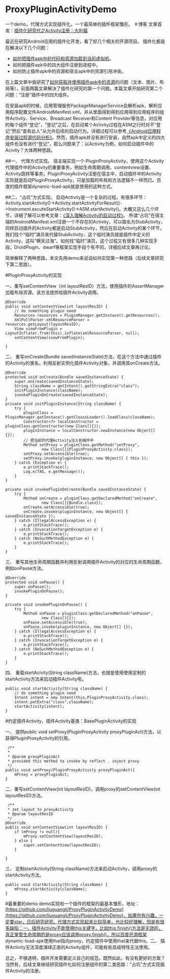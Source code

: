 # ProxyPluginActivityDemo
一个demo，代理方式实现插件化，一个最简单的插件框架雏形。
＃博客
文章首发：[插件化研究代之Activity注册｜大利猫](http://www.liuguangli.win/?p=387)

最近在研究Android应用的插件化开发，看了好几个相关的开源项目。  插件化都是在解决以下几个问题：
* [如何把插件apk中的代码和资源加载到当前虚拟机](http://www.liuguangli.win/?p=366)。
* 如何把插件apk中的四大组件注册到进程中。
* 如何防止插件apk中的资源和宿主apk中的资源引用冲突。

在上篇文章中我研究了[如何获取并使用插件apk中的资源](http://www.liuguangli.win/?p=370)的问题（文本、图片、布局等），前面两篇文章解决了插件化研究的第一个问题。本篇文章开始研究第二个问题：“注册”插件中的四大组件。
<br>

在安装apk的时候，应用管理服务PackageManagerService会解析apk，解析应用程序配置文件AndroidManifest.xml，并从里面得到得到应用得到应用程序的组件Activity、Service、Broadcast Receiver和Content Provider等信息，对应用的每个组件“登记”，“登记”之后，在启动某个Activity过程在ASM之行时对不“登记”然后“查有此人”从允许后续的启动行为。详细过程可以参考[《Android应用程序安装过程源代码分析》](http://blog.csdn.net/luoshengyang/article/details/6689748)。然而，插件apk并没有进行安装，自然apk中定义的四大组件也没有进行“登记”，那么问题来了：以Activity为例，如何启动插件中的Acivity？大体两种思路。

##一、 代理方式实现。
宿主端实现一个 PluginProxyActivity，使用这个Activity代理插件中的Activity的重要事务，例如生命周期调用、contentview设置、Activity跳转等事务。PluginProxyActivity注册在宿主中，启动插件中的Activity实际就是启动PluginProxyActivity，只是加载的布局和方法逻辑不一样而已。百度的插件框架dynamic-load-apk就是使用的这种方式。

##二、“占坑”方式实现。
启动Activity是一个复杂的过程，有很多环节：Activity.startActivity()->Activity.startActivityForResult()->Instrument.excuteStartActivity()->ASM.startActivity()。大概又这么几个环节，详细了解可以参考文章：[《深入理解Activity的启动过程》](http://www.cloudchou.com/android/post-788.html)。 所谓“占坑”在宿主端的AndroidManifest.xml注册一个不存在的Activity，可以取名为StubActivity，同样启动插件的Activity都是启动StubActivity，然后在启动Activity的某个环节，我们找个“临时”演员来代替StubActivity，这个临时演员就是插件中定义的Activity，这叫“瞒天过海”。如何找“临时”演员，这个过程又有很多几种实现手段，DroidPlugin、dwarf等框架实现手段个有不同，详细后续文章再讨论。<br>

简单解释了两种思路，本文先用demo来说说如何实现第一种思路（后续文章研究下第二思路）。

#PluginProxyActivity的实现

一、重写setContentView（int layoutResID）方法，使用插件的AssertManager加载布局资源。该方法提供给插件Activity调用。

    @Override
    public void setContentView(int layoutResID) {
        // do something plugin need
        Resources resources = PluginManager.getInstace().getResources();
        XmlPullParser xmlResourceParser = resources.getLayout(layoutResID);
        View viewFromPlugin = LayoutInflater.from(this).inflate(xmlResourceParser, null);
        setContentView(viewFromPlugin);

    }
二、 重写onCreate(Bundle savedInstanceState)方法，在这个方法中通过插件的Activity的类名，利用反射实例化插件Activity对象，并调用其onCreate方法。

    @Override
    protected void onCreate(Bundle savedInstanceState) {
        super.onCreate(savedInstanceState);
        String className = getIntent().getStringExtra("class");
        initPluginInstance(className);
        invokePluginOnCreate(savedInstanceState);
    }
    private void initPluginInstance(String className) {
        try {
            pluginClass = PluginManager.getInstace().getCloassLoader().loadClass(className);
            Constructor<?> localConstructor = pluginClass.getConstructor(new Class[]{});
            pluginInstance = localConstructor.newInstance(new Object[] {});
            // 把当前的代理Activity注入到插件中
            Method setProxy = pluginClass.getMethod("setProxy",
                    new Class[]{PluginProxyActivity.class});
            setProxy.setAccessible(true);
            setProxy.invoke(pluginInstance, new Object[] { this });
        } catch (Exception e) {
            e.printStackTrace();
            Log.e(TAG, e.getMessage());
        }
    }

    private void invokePluginOnCreate(Bundle savedInstanceState) {
        try {
            Method onCreate = pluginClass.getDeclaredMethod("onCreate",
                    new Class[]{Bundle.class});
            onCreate.setAccessible(true);
            onCreate.invoke(pluginInstance, new Object[] { savedInstanceState });
        } catch (IllegalAccessException e) {
            e.printStackTrace();
        } catch (InvocationTargetException e) {
            e.printStackTrace();
        } catch (NoSuchMethodException e) {
            e.printStackTrace();
        }
    }
三、 重写其他生命周期函数并利用反射调用插件Activity的对应的生命周期函数，例如onPause方法。

    @Override
    protected void onPause() {
        super.onPause();
        invokePluginOnPause();
    }

    private void invokePluginOnPause() {
        try {
            Method onPause = pluginClass.getDeclaredMethod("onPause",
                    new Class[]{});
            onPause.setAccessible(true);
            onPause.invoke(pluginInstance, new Object[] {});
        } catch (IllegalAccessException e) {
            e.printStackTrace();
        } catch (InvocationTargetException e) {
            e.printStackTrace();
        } catch (NoSuchMethodException e) {
            e.printStackTrace();
        }
    }
四、 重载startAcivity(String className)方法，也就是使用使用定制的startActivity方法来启动插件Activity啦。

    public void startActivity(String className) {
        // do something plugin need
        Intent intent = new Intent(this,PluginProxyActivity.class);
        intent.putExtra("class",className);
        startActivity(intent);
    }

#约定插件Activity，插件Activity基类：BasePluginActivity的实现


一、 提供public void setProxy(PluginProxyActivity proxyPluginAct)方法，以获得PluginProxyActivity的引用。

     /**
     *
     * @param proxyPluginAct
     * provided this method to invoke by reflect . inject proxy
     */
    public void setProxy(PluginProxyActivity proxyPluginAct){
        mProxy = proxyPluginAct;
    }

二、重写setContentView(int layoutResID)，调用proxy的setContentView(int layoutResID)方法。

     /**
     * set layout to proxyActivity
     * @param layoutResID
     */
    @Override
    public void setContentView(int layoutResID) {
        if (mProxy != null){
            mProxy.setContentView(layoutResID);
        } else {
            super.setContentView(layoutResID);
        }

    }
三、 定制startActivity(String className)方法来启动Activity，调用proxy的startActivity方法。

    public void startActivity(String className) {
        mProxy.startActivity(className);
    }
#最重要的demo
demo实现啦一个插件的框架的最基本雏形，地址：
[https://github.com/liuguangli/ProxyPluginActivityDemo](https://github.com/liuguangli/ProxyPluginActivityDemo)，如果你有兴趣，一定要star，日后研究研究。代理方式实现起来比较简单，也比较好理解，但是有很多缺陷：一、插件Activity不能使用this关键字，比如this.finish()方法是无效的，真正掌管生命周期的是proxy应该调用proxy.finish()，所以百度开源框架 dynamic-load-apk使用that指向proxy，约定插件中使用that来代替this。二、 插件Activity无法深度演绎正直的Activity组件，可能有些高级特性无法使用。

总之，不够透明，插件开发需要定义自己的规范。既然如此，有没有更好的方案？当然有，后续文章继续研究插件化如何注册组件的第二类思路：“占坑”方式实现插件Activity的注册。
